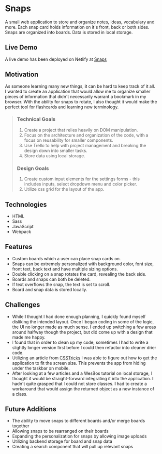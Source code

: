 # Snaps
A small web application to store and organize notes, ideas, vocabulary and more. Each snap card holds information on it's front, back or both sides. Snaps are organized into boards. Data is stored in local storage.

## Live Demo

A live demo has been deployed on Netlify at [Snaps](https://snaps.netlify.com/)

## Motivation

As someone learning many new things, it can be hard to keep track of it all. I wanted to create an application that would allow me to organize smaller pieces of information that didn't necessarily warrant a bookmark in my browser. With the ability for snaps to rotate, I also thought it would make the perfect tool for flashcards and learning new terminology.

>### **Technical Goals**
> 1. Create a project that relies heavily on DOM manipulation.
> 2. Focus on the architecture and organization of the code, with a focus on reusability for smaller components.
> 3. Use Trello to help with project management and breaking the design down into smaller tasks.
> 4. Store data using local storage.
>### **Design Goals**
>1. Create custom input elements for the settings forms - this includes inputs, select dropdown menu and color picker.
>2.  Utilize css grid for the layout of the app.
>

## Technologies

* HTML
* Sass
* JavaScript
* Webpack

## Features

* Custom boards which a user can place snap cards on.
* Snaps can be extremely personalized with background color, font size, front text, back text and have multiple sizing options.
* Double clicking on a snap rotates the card, revealing the back side.
* Boards and snaps can both be deleted.
* If text overflows the snap, the text is set to scroll.
* Board and snap data is stored locally.

## Challenges

* While I thought I had done enough planning, I quickly found myself disliking the intended layout. Once I began coding in some of the logic, the UI no longer made as much sense. I ended up switching a few areas around halfway though the project, but did come up with a design that made me happy.
* I found that in order to clean up my code, sometimes I had to write a slightly longer version first before I could then refactor into cleaner drier code.
* Utilizing an article from [CSSTricks](https://css-tricks.com/the-trick-to-viewport-units-on-mobile/) I was able to figure out how to get the application to fit the screen size. This prevents the app from hiding under the taskbar on mobile.
* After looking at a few articles and a WesBos tutorial on local storage, I thought it would be straight-forward integrating it into the application. I hadn't quite grasped that I could not store classes. I had to create a workaround that would assign the returned object as a new instance of a class.

## Future Additions

* The ability to move snaps to different boards and/or merge boards together
* Allowing snaps to be rearranged on their boards
* Expanding the personalization for snaps by allowing image uploads
* Utilizing backend storage for board and snap data
* Creating a search component that will pull up relevant snaps